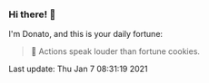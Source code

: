 ### Hi there! 👋 

I'm Donato, and this is your daily fortune:

> 🥠 Actions speak louder than fortune cookies.

Last update: Thu Jan  7 08:31:19 2021